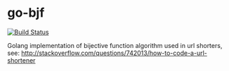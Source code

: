 # go-bjf

[![Build Status](https://travis-ci.org/xor-gate/go-bjf.svg)](https://travis-ci.org/xor-gate/go-bjf)

Golang implementation of bijective function algorithm used in url shorters, see:
http://stackoverflow.com/questions/742013/how-to-code-a-url-shortener
